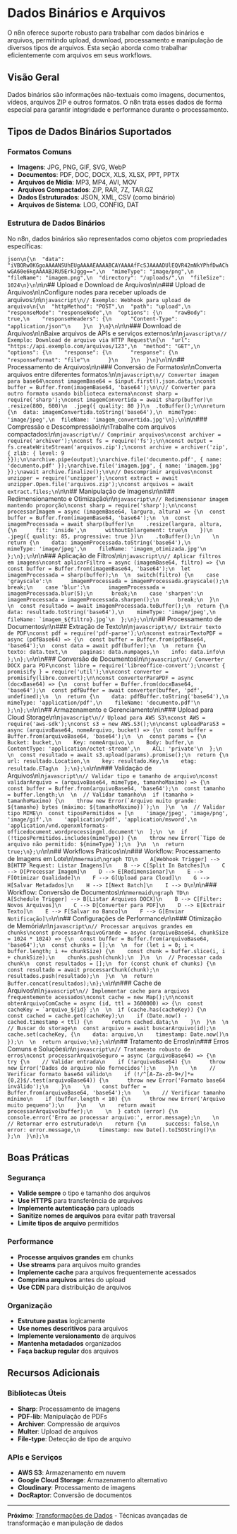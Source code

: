 # Dados Binários e Arquivos

O n8n oferece suporte robusto para trabalhar com dados binários e arquivos, permitindo upload, download, processamento e manipulação de diversos tipos de arquivos. Esta seção aborda como trabalhar eficientemente com arquivos em seus workflows.

## Visão Geral

Dados binários são informações não-textuais como imagens, documentos, vídeos, arquivos ZIP e outros formatos. O n8n trata esses dados de forma especial para garantir integridade e performance durante o processamento.

## Tipos de Dados Binários Suportados

### Formatos Comuns

- **Imagens**: JPG, PNG, GIF, SVG, WebP
- **Documentos**: PDF, DOC, DOCX, XLS, XLSX, PPT, PPTX
- **Arquivos de Mídia**: MP3, MP4, AVI, MOV
- **Arquivos Compactados**: ZIP, RAR, 7Z, TAR.GZ
- **Dados Estruturados**: JSON, XML, CSV (como binário)
- **Arquivos de Sistema**: LOG, CONFIG, DAT

### Estrutura de Dados Binários

No n8n, dados binários são representados como objetos com propriedades específicas:

```json\n{\n  "data": "iVBORw0KGgoAAAANSUhEUgAAAAEAAAABCAYAAAAfFcSJAAAADUlEQVR42mNkYPhfDwAChwGA60e6kgAAAABJRU5ErkJggg==",\n  "mimeType": "image/png",\n  "fileName": "imagem.png",\n  "directory": "/uploads/",\n  "fileSize": 1024\n}\n```\n\n## Upload e Download de Arquivos\n\n### Upload de Arquivos\n\nConfigure nodes para receber uploads de arquivos:\n\n```javascript\n// Exemplo: Webhook para upload de arquivo\n{\n  "httpMethod": "POST",\n  "path": "upload",\n  "responseMode": "responseNode",\n  "options": {\n    "rawBody": true,\n    "responseHeaders": {\n      "Content-Type": "application/json"\n    }\n  }\n}\n```\n\n### Download de Arquivos\n\nBaixe arquivos de APIs e serviços externos:\n\n```javascript\n// Exemplo: Download de arquivo via HTTP Request\n{\n  "url": "https://api.exemplo.com/arquivos/123",\n  "method": "GET",\n  "options": {\n    "response": {\n      "response": {\n        "responseFormat": "file"\n      }\n    }\n  }\n}\n```\n\n## Processamento de Arquivos\n\n### Conversão de Formatos\n\nConverta arquivos entre diferentes formatos:\n\n```javascript\n// Converter imagem para base64\nconst imagemBase64 = $input.first().json.data;\nconst buffer = Buffer.from(imagemBase64, 'base64');\n\n// Converter para outro formato usando biblioteca externa\nconst sharp = require('sharp');\nconst imagemConvertida = await sharp(buffer)\n  .resize(800, 600)\n  .jpeg({ quality: 80 })\n  .toBuffer();\n\nreturn {\n  data: imagemConvertida.toString('base64'),\n  mimeType: 'image/jpeg',\n  fileName: 'imagem_convertida.jpg'\n};\n```\n\n### Compressão e Descompressão\n\nTrabalhe com arquivos compactados:\n\n```javascript\n// Comprimir arquivos\nconst archiver = require('archiver');\nconst fs = require('fs');\n\nconst output = fs.createWriteStream('arquivos.zip');\nconst archive = archiver('zip', { zlib: { level: 9 }});\n\narchive.pipe(output);\narchive.file('documento.pdf', { name: 'documento.pdf' });\narchive.file('imagem.jpg', { name: 'imagem.jpg' });\nawait archive.finalize();\n\n// Descomprimir arquivos\nconst unzipper = require('unzipper');\nconst extract = await unzipper.Open.file('arquivos.zip');\nconst arquivos = await extract.files;\n```\n\n## Manipulação de Imagens\n\n### Redimensionamento e Otimização\n\n```javascript\n// Redimensionar imagem mantendo proporção\nconst sharp = require('sharp');\n\nconst processarImagem = async (imagemBase64, largura, altura) => {\n  const buffer = Buffer.from(imagemBase64, 'base64');\n  \n  const imagemProcessada = await sharp(buffer)\n    .resize(largura, altura, {\n      fit: 'inside',\n      withoutEnlargement: true\n    })\n    .jpeg({ quality: 85, progressive: true })\n    .toBuffer();\n    \n  return {\n    data: imagemProcessada.toString('base64'),\n    mimeType: 'image/jpeg',\n    fileName: 'imagem_otimizada.jpg'\n  };\n};\n```\n\n### Aplicação de Filtros\n\n```javascript\n// Aplicar filtros em imagens\nconst aplicarFiltro = async (imagemBase64, filtro) => {\n  const buffer = Buffer.from(imagemBase64, 'base64');\n  let imagemProcessada = sharp(buffer);\n  \n  switch(filtro) {\n    case 'grayscale':\n      imagemProcessada = imagemProcessada.grayscale();\n      break;\n    case 'blur':\n      imagemProcessada = imagemProcessada.blur(5);\n      break;\n    case 'sharpen':\n      imagemProcessada = imagemProcessada.sharpen();\n      break;\n  }\n  \n  const resultado = await imagemProcessada.toBuffer();\n  return {\n    data: resultado.toString('base64'),\n    mimeType: 'image/jpeg',\n    fileName: `imagem_${filtro}.jpg`\n  };\n};\n```\n\n## Processamento de Documentos\n\n### Extração de Texto\n\n```javascript\n// Extrair texto de PDF\nconst pdf = require('pdf-parse');\n\nconst extrairTextoPDF = async (pdfBase64) => {\n  const buffer = Buffer.from(pdfBase64, 'base64');\n  const data = await pdf(buffer);\n  \n  return {\n    texto: data.text,\n    paginas: data.numpages,\n    info: data.info\n  };\n};\n```\n\n### Conversão de Documentos\n\n```javascript\n// Converter DOCX para PDF\nconst libre = require('libreoffice-convert');\nconst { promisify } = require('util');\n\nconst converter = promisify(libre.convert);\n\nconst converterParaPDF = async (docxBase64) => {\n  const buffer = Buffer.from(docxBase64, 'base64');\n  const pdfBuffer = await converter(buffer, 'pdf', undefined);\n  \n  return {\n    data: pdfBuffer.toString('base64'),\n    mimeType: 'application/pdf',\n    fileName: 'documento.pdf'\n  };\n};\n```\n\n## Armazenamento e Gerenciamento\n\n### Upload para Cloud Storage\n\n```javascript\n// Upload para AWS S3\nconst AWS = require('aws-sdk');\nconst s3 = new AWS.S3();\n\nconst uploadParaS3 = async (arquivoBase64, nomeArquivo, bucket) => {\n  const buffer = Buffer.from(arquivoBase64, 'base64');\n  \n  const params = {\n    Bucket: bucket,\n    Key: nomeArquivo,\n    Body: buffer,\n    ContentType: 'application/octet-stream',\n    ACL: 'private'\n  };\n  \n  const resultado = await s3.upload(params).promise();\n  return {\n    url: resultado.Location,\n    key: resultado.Key,\n    etag: resultado.ETag\n  };\n};\n```\n\n### Validação de Arquivos\n\n```javascript\n// Validar tipo e tamanho de arquivo\nconst validarArquivo = (arquivoBase64, mimeType, tamanhoMaximo) => {\n  const buffer = Buffer.from(arquivoBase64, 'base64');\n  const tamanho = buffer.length;\n  \n  // Validar tamanho\n  if (tamanho > tamanhoMaximo) {\n    throw new Error(`Arquivo muito grande: ${tamanho} bytes (máximo: ${tamanhoMaximo})`);\n  }\n  \n  // Validar tipo MIME\n  const tiposPermitidos = [\n    'image/jpeg', 'image/png', 'image/gif',\n    'application/pdf', 'application/msword',\n    'application/vnd.openxmlformats-officedocument.wordprocessingml.document'\n  ];\n  \n  if (!tiposPermitidos.includes(mimeType)) {\n    throw new Error(`Tipo de arquivo não permitido: ${mimeType}`);\n  }\n  \n  return true;\n};\n```\n\n## Workflows Práticos\n\n### Workflow: Processamento de Imagens em Lote\n\n```mermaid\ngraph TD\n    A[Webhook Trigger] --> B[HTTP Request: Listar Imagens]\n    B --> C[Split In Batches]\n    C --> D[Processar Imagem]\n    D --> E[Redimensionar]\n    E --> F[Otimizar Qualidade]\n    F --> G[Upload para Cloud]\n    G --> H[Salvar Metadados]\n    H --> I[Next Batch]\n    I --> D\n```\n\n### Workflow: Conversão de Documentos\n\n```mermaid\ngraph TD\n    A[Schedule Trigger] --> B[Listar Arquivos DOCX]\n    B --> C[Filter: Novos Arquivos]\n    C --> D[Converter para PDF]\n    D --> E[Extrair Texto]\n    E --> F[Salvar no Banco]\n    F --> G[Enviar Notificação]\n```\n\n## Configurações de Performance\n\n### Otimização de Memória\n\n```javascript\n// Processar arquivos grandes em chunks\nconst processarArquivoGrande = async (arquivoBase64, chunkSize = 1024 * 1024) => {\n  const buffer = Buffer.from(arquivoBase64, 'base64');\n  const chunks = [];\n  \n  for (let i = 0; i < buffer.length; i += chunkSize) {\n    const chunk = buffer.slice(i, i + chunkSize);\n    chunks.push(chunk);\n  }\n  \n  // Processar cada chunk\n  const resultados = [];\n  for (const chunk of chunks) {\n    const resultado = await processarChunk(chunk);\n    resultados.push(resultado);\n  }\n  \n  return Buffer.concat(resultados);\n};\n```\n\n### Cache de Arquivos\n\n```javascript\n// Implementar cache para arquivos frequentemente acessados\nconst cache = new Map();\n\nconst obterArquivoComCache = async (id, ttl = 3600000) => {\n  const cacheKey = `arquivo_${id}`;\n  \n  if (cache.has(cacheKey)) {\n    const cached = cache.get(cacheKey);\n    if (Date.now() - cached.timestamp < ttl) {\n      return cached.data;\n    }\n  }\n  \n  // Buscar do storage\n  const arquivo = await buscarArquivo(id);\n  cache.set(cacheKey, {\n    data: arquivo,\n    timestamp: Date.now()\n  });\n  \n  return arquivo;\n};\n```\n\n## Tratamento de Erros\n\n### Erros Comuns e Soluções\n\n```javascript\n// Tratamento robusto de erros\nconst processarArquivoSeguro = async (arquivoBase64) => {\n  try {\n    // Validar entrada\n    if (!arquivoBase64) {\n      throw new Error('Dados do arquivo não fornecidos');\n    }\n    \n    // Verificar formato base64 válido\n    if (!/^[A-Za-z0-9+/]*={0,2}$/.test(arquivoBase64)) {\n      throw new Error('Formato base64 inválido');\n    }\n    \n    const buffer = Buffer.from(arquivoBase64, 'base64');\n    \n    // Verificar tamanho mínimo\n    if (buffer.length < 10) {\n      throw new Error('Arquivo muito pequeno');\n    }\n    \n    return await processarArquivo(buffer);\n    \n  } catch (error) {\n    console.error('Erro ao processar arquivo:', error.message);\n    \n    // Retornar erro estruturado\n    return {\n      success: false,\n      error: error.message,\n      timestamp: new Date().toISOString()\n    };\n  }\n};\n```

## Boas Práticas

### Segurança

- **Valide sempre** o tipo e tamanho dos arquivos
- **Use HTTPS** para transferência de arquivos
- **Implemente autenticação** para uploads
- **Sanitize nomes de arquivos** para evitar path traversal
- **Limite tipos de arquivo** permitidos

### Performance

- **Processe arquivos grandes** em chunks
- **Use streams** para arquivos muito grandes
- **Implemente cache** para arquivos frequentemente acessados
- **Comprima arquivos** antes do upload
- **Use CDN** para distribuição de arquivos

### Organização

- **Estruture pastas** logicamente
- **Use nomes descritivos** para arquivos
- **Implemente versionamento** de arquivos
- **Mantenha metadados** organizados
- **Faça backup regular** dos arquivos

## Recursos Adicionais

### Bibliotecas Úteis

- **Sharp**: Processamento de imagens
- **PDF-lib**: Manipulação de PDFs
- **Archiver**: Compressão de arquivos
- **Multer**: Upload de arquivos
- **File-type**: Detecção de tipo de arquivo

### APIs e Serviços

- **AWS S3**: Armazenamento em nuvem
- **Google Cloud Storage**: Armazenamento alternativo
- **Cloudinary**: Processamento de imagens
- **DocRaptor**: Conversão de documentos

---

**Próximo**: [Transformações de Dados](./data-structure) - Técnicas avançadas de transformação e manipulação de dados

